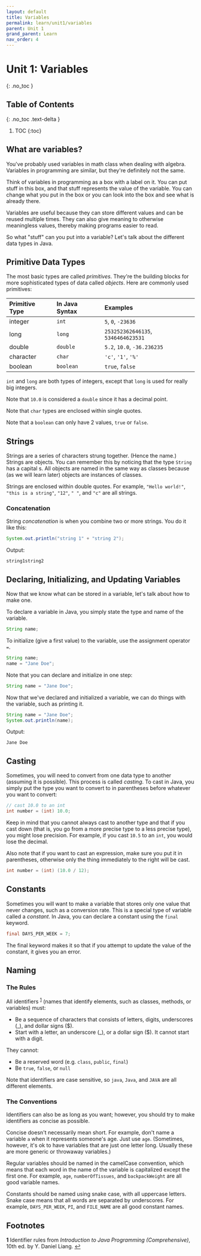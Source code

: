```yaml
---
layout: default
title: Variables
permalink: learn/unit1/variables
parent: Unit 1
grand_parent: Learn
nav_order: 4
---
```


<!-- prettier-ignore-start -->

# Unit 1: Variables

{: .no_toc }

## Table of Contents

{: .no_toc .text-delta }

1. TOC
{:toc}

<!-- prettier-ignore-end -->

## What are variables?

You've probably used variables in math class when dealing with algebra.
Variables in programming are similar, but they're definitely not the same.

Think of variables in programming as a box with a label on it. You can put stuff
in this box, and that stuff represents the value of the variable. You can change
what you put in the box or you can look into the box and see what is already
there.

Variables are useful because they can store different values and can be reused
multiple times. They can also give meaning to otherwise meaningless values,
thereby making programs easier to read.

So what "stuff" can you put into a variable? Let's talk about the different data
types in Java.

## Primitive Data Types

The most basic types are called _primitives_. They're the building blocks for
more sophisticated types of data called _objects_. Here are commonly used
primitives:

| Primitive Type | In Java Syntax | Examples                           |
| :------------- | :------------- | :--------------------------------- |
| integer        | `int`          | `5`, `0`, `-23636`                 |
| long           | `long`         | `253252362646135`, `5346464623531` |
| double         | `double`       | `5.2`, `10.0`, `-36.236235`        |
| character      | `char`         | `'c'`, `'1'`, `'%'`                |
| boolean        | `boolean`      | `true`, `false`                    |

`int` and `long` are both types of integers, except that `long` is used for
really big integers.

Note that `10.0` is considered a `double` since it has a decimal point.

Note that `char` types are enclosed within single quotes.

Note that a `boolean` can only have 2 values, `true` or `false`.

## Strings

Strings are a series of characters strung together. (Hence the name.) Strings
are objects. You can remember this by noticing that the type `String` has a
capital s. All objects are named in the same way as classes because (as we will
learn later) objects are instances of classes.

Strings are enclosed within double quotes. For example, `"Hello world!"`,
`"this is a string"`, `"12"`, `" "`, and `"c"` are all strings.

### Concatenation

String _concatenation_ is when you combine two or more strings. You do it like
this:

```java
System.out.println("string 1" + "string 2");
```

Output:

```
string1string2
```

## Declaring, Initializing, and Updating Variables

Now that we know what can be stored in a variable, let's talk about how to make
one.

To declare a variable in Java, you simply state the type and name of the
variable.

```java
String name;
```

To initialize (give a first value) to the variable, use the assignment operator
`=`.

```java
String name;
name = "Jane Doe";
```

Note that you can declare and initialize in one step:

```java
String name = "Jane Doe";
```

Now that we've declared and initialized a variable, we can do things with the
variable, such as printing it.

```java
String name = "Jane Doe";
System.out.println(name);
```

Output:

```
Jane Doe
```

## Casting

Sometimes, you will need to convert from one data type to another (assuming it
is possible). This process is called _casting_. To cast in Java, you simply put
the type you want to convert to in parentheses before whatever you want to
convert:

```java
// cast 10.0 to an int
int number = (int) 10.0;
```

Keep in mind that you cannot always cast to another type and that if you cast
down (that is, you go from a more precise type to a less precise type), you
might lose precision. For example, if you cast `10.5` to an `int`, you would
lose the decimal.

Also note that if you want to cast an expression, make sure you put it in
parentheses, otherwise only the thing immediately to the right will be cast.

```java
int number = (int) (10.0 / 12);
```

## Constants

Sometimes you will want to make a variable that stores only one value that never
changes, such as a conversion rate. This is a special type of variable called a
_constant_. In Java, you can declare a constant using the `final` keyword.

```java
final DAYS_PER_WEEK = 7;
```

The final keyword makes it so that if you attempt to update the value of the
constant, it gives you an error.

## Naming

### The Rules

All identifiers <sup id="a1">[1](#f1)</sup> (names that identify elements, such
as classes, methods, or variables) must:

-   Be a sequence of characters that consists of letters, digits, underscores
    (\_), and dollar signs (\$).
-   Start with a letter, an underscore (\_), or a dollar sign (\$). It cannot
    start with a digit.

They cannot:

-   Be a reserved word (e.g. `class`, `public`, `final`)
-   Be `true`, `false`, or `null`

Note that identifiers are case sensitive, so `java`, `Java`, and `JAVA` are all
different elements.

### The Conventions

Identifiers can also be as long as you want; however, you should try to make
identifiers as concise as possible.

Concise doesn't necessarily mean short. For example, don't name a variable `a`
when it represents someone's age. Just use `age`. (Sometimes, however, it's ok
to have variables that are just one letter long. Usually these are more generic
or throwaway variables.)

Regular variables should be named in the camelCase convention, which means that
each word in the name of the variable is capitalized except the first one. For
example, `age`, `numberOfTissues`, and `backpackWeight` are all good variable
names.

Constants should be named using snake case, with all uppercase letters. Snake
case means that all words are separated by underscores. For example,
`DAYS_PER_WEEK`, `PI`, and `FILE_NAME` are all good constant names.

## Footnotes

<b id="f1">1</b> Identifier rules from _Introduction to Java Programming
(Comprehensive)_, 10th ed. by Y. Daniel Liang. [↩](#a1)
